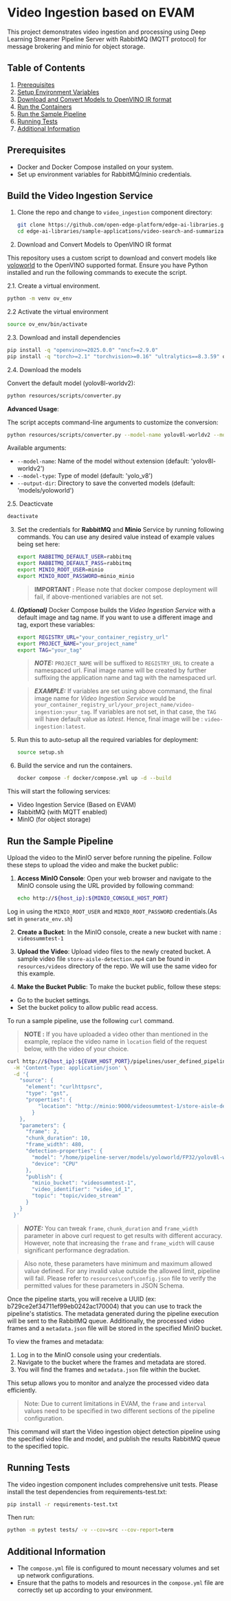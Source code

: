 # Video Ingestion based on EVAM

This project demonstrates video ingestion and processing using Deep Learning Streamer Pipeline Server with RabbitMQ (MQTT protocol) for message brokering and minio for object storage.

## Table of Contents
1. [Prerequisites](#prerequisites)
2. [Setup Environment Variables](#setup-environment-variables)
3. [Download and Convert Models to OpenVINO IR format](#download-models)
4. [Run the Containers](#run-the-containers)
5. [Run the Sample Pipeline](#run-the-sample-pipeline)
6. [Running Tests](#running-tests)
7. [Additional Information](#additional-information)

## Prerequisites

- Docker and Docker Compose installed on your system.
- Set up environment variables for RabbitMQ/minio credentials.

## Build the Video Ingestion Service

1. Clone the repo and change to `video_ingestion` component directory:

    ```bash
    git clone https://github.com/open-edge-platform/edge-ai-libraries.git edge-ai-libraries
    cd edge-ai-libraries/sample-applications/video-search-and-summarization/video-ingestion
    ```
2. Download and Convert Models to OpenVINO IR format

This repository uses a custom script to download and convert models like [yoloworld](https://docs.ultralytics.com/models/yolo-world/) to the OpenVINO supported format. 
Ensure you have Python installed and run the following commands to execute the script.

2.1. Create a virtual environment.

```sh
python -m venv ov_env
```

2.2 Activate the virtual environment

```sh
source ov_env/bin/activate
```
2.3. Download and install dependencies 

```sh
pip install -q "openvino>=2025.0.0" "nncf>=2.9.0"
pip install -q "torch>=2.1" "torchvision>=0.16" "ultralytics==8.3.59" onnx tqdm opencv-python --extra-index-url https://download.pytorch.org/whl/cpu
```
2.4. Download the models

Convert the default model (yolov8l-worldv2):
```sh
python resources/scripts/converter.py
```

**Advanced Usage**:

The script accepts command-line arguments to customize the conversion:

```sh
python resources/scripts/converter.py --model-name yolov8l-worldv2 --model-type yolo_v8 --output-dir ov_models/yoloworld
```

Available arguments:
- `--model-name`: Name of the model without extension (default: 'yolov8l-worldv2')
- `--model-type`: Type of model (default: 'yolo_v8')
- `--output-dir`: Directory to save the converted models (default: 'models/yoloworld')

2.5. Deacticvate

```sh
deactivate
```

3. Set the credentials for **RabbitMQ** and **Minio** Service by running following commands. You can use any desired value instead of example values being set here:

    ```bash
    export RABBITMQ_DEFAULT_USER=rabbitmq
    export RABBITMQ_DEFAULT_PASS=rabbitmq
    export MINIO_ROOT_USER=minio
    export MINIO_ROOT_PASSWORD=minio_minio
    ```

    > **IMPORTANT :** Please note that docker compose deployment will fail, if above-mentioned variables are not set.

4. **_(Optional)_** Docker Compose builds the _Video Ingestion Service_ with a default image and tag name. If you want to use a different image and tag, export these variables:

    ```bash
    export REGISTRY_URL="your_container_registry_url"
    export PROJECT_NAME="your_project_name"
    export TAG="your_tag"
    ```

    > **_NOTE:_** `PROJECT_NAME` will be suffixed to `REGISTRY_URL` to create a namespaced url. Final image name will be created by further suffixing the application name and tag with the namespaced url. 

    > **_EXAMPLE:_** If variables are set using above command, the final image name for _Video Ingestion Service_ would be `your_container_registry_url/your_project_name/video-ingestion:your_tag`. If variables are not set, in that case, the `TAG` will have default value as _latest_. Hence, final image will be : `video-ingestion:latest`. 

5. Run this to auto-setup all the required variables for deployment:

    ```bash
    source setup.sh
    ```

6. Build the service and run the containers.

    ```bash
    docker compose -f docker/compose.yml up -d --build
    ```

This will start the following services:
- Video Ingestion Service (Based on EVAM)
- RabbitMQ (with MQTT enabled)
- MinIO (for object storage)

## Run the Sample Pipeline

Upload the video to the MinIO server before running the pipeline. Follow these steps to upload the video and make the bucket public:

1. **Access MinIO Console**:
  Open your web browser and navigate to the MinIO console using the URL provided by following command:
    ```bash
    echo http://${host_ip}:${MINIO_CONSOLE_HOST_PORT}
    ```
  Log in using the `MINIO_ROOT_USER` and `MINIO_ROOT_PASSWORD` credentials.(As set in `generate_env.sh`)

2. **Create a Bucket**:
  In the MinIO console, create a new bucket with name : `videosummtest-1`

3. **Upload the Video**:
  Upload video files to the newly created bucket. A sample video file `store-aisle-detection.mp4` can be found in `resources/videos` directory of the repo. We will use the same video for this example.

4. **Make the Bucket Public**:
  To make the bucket public, follow these steps:
  - Go to the bucket settings.
  - Set the bucket policy to allow public read access.


To run a sample pipeline, use the following `curl` command.


> **NOTE :** If you have uploaded a video other than mentioned in the example, replace the video name in `location` field of the request below, with the video of your choice.

```bash
curl http://${host_ip}:${EVAM_HOST_PORT}/pipelines/user_defined_pipelines/object_detection \
  -H 'Content-Type: application/json' \
  -d '{
    "source": {
      "element": "curlhttpsrc",
      "type": "gst",
      "properties": {
          "location": "http://minio:9000/videosummtest-1/store-aisle-detection.mp4"
        }
    },
    "parameters": {
      "frame": 2,
      "chunk_duration": 10,
      "frame_width": 480,
      "detection-properties": {
        "model": "/home/pipeline-server/models/yoloworld/FP32/yolov8l-worldv2.xml",
        "device": "CPU"
      },
      "publish": {
        "minio_bucket": "videosummtest-1",
        "video_identifier": "video_id_1",
        "topic": "topic/video_stream"
      }
    }
  }'
```

> **_NOTE:_** You can tweak `frame`, `chunk_duration` and `frame_width` parameter in above curl request to get results with different accuracy. However, note that increasing the `frame` and `frame_width` will cause significant performance degradation. 

> Also note, these parameters have minimum and maximum allowed value defined. For any invalid value outside the allowed limit, pipeline will fail. Please refer to `resources\conf\config.json` file to verify the permitted values for these parameters in JSON Schema.

Once the pipeline starts, you will receive a UUID (ex: b729ce2ef34711ef99eb0242ac170004) that you can use to track the pipeline's statistics. The metadata generated during the pipeline execution will be sent to the RabbitMQ queue. Additionally, the processed video frames and a `metadata.json` file will be stored in the specified MinIO bucket. 

To view the frames and metadata:
1. Log in to the MinIO console using your credentials.
2. Navigate to the bucket where the frames and metadata are stored.
3. You will find the frames and `metadata.json` file within the bucket.

This setup allows you to monitor and analyze the processed video data efficiently.

> Note: Due to current limitations in EVAM, the `frame` and `interval` values need to be specified in two different sections of the pipeline configuration.

This command will start the Video ingestion object detection pipeline using the specified video file and model, and publish the results RabbitMQ queue to the specified topic.

## Running Tests

The video ingestion component includes comprehensive unit tests. Please install the test dependencies from requirements-test.txt:

```bash
pip install -r requirements-test.txt
```

Then run:
```bash
python -m pytest tests/ -v --cov=src --cov-report=term
```

## Additional Information

- The `compose.yml` file is configured to mount necessary volumes and set up network configurations.
- Ensure that the paths to models and resources in the `compose.yml` file are correctly set up according to your environment.
